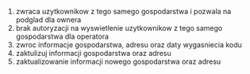 1. zwraca uzytkownikow z tego samego gospodarstwa i pozwala na podglad dla ownera
2. brak autoryzacji na wyswietlenie uzytkownikow z tego samego gospodarstwa dla operatora
3. zwroc informacje gospodarstwa, adresu oraz daty wygasniecia kodu
4. zaktulizuj informacji gospodarstwa oraz adresu
5. zaktualizowanie informacji nowego gospodarstwa oraz adresu
